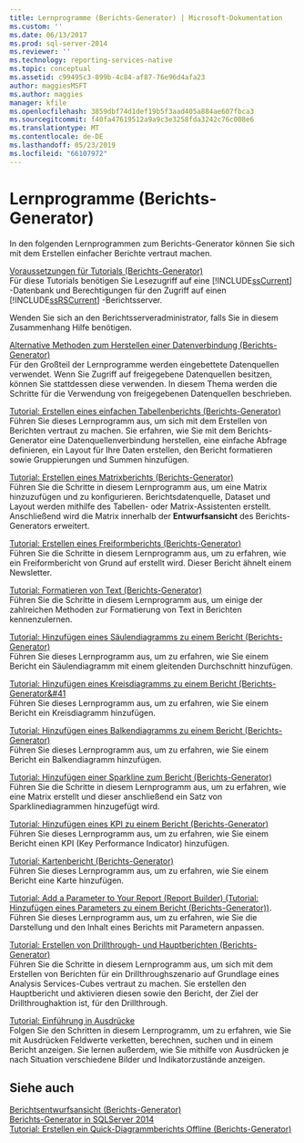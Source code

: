 ```yaml
---
title: Lernprogramme (Berichts-Generator) | Microsoft-Dokumentation
ms.custom: ''
ms.date: 06/13/2017
ms.prod: sql-server-2014
ms.reviewer: ''
ms.technology: reporting-services-native
ms.topic: conceptual
ms.assetid: c99495c3-899b-4c84-af87-76e96d4afa23
author: maggiesMSFT
ms.author: maggies
manager: kfile
ms.openlocfilehash: 3859dbf74d1def19b5f3aad405a884ae607fbca3
ms.sourcegitcommit: f40fa47619512a9a9c3e3258fda3242c76c008e6
ms.translationtype: MT
ms.contentlocale: de-DE
ms.lasthandoff: 05/23/2019
ms.locfileid: "66107972"
---
```

# <a name="tutorials-report-builder"></a>Lernprogramme (Berichts-Generator)
  In den folgenden Lernprogrammen zum Berichts-Generator können Sie sich mit dem Erstellen einfacher Berichte vertraut machen.  
  
 [Voraussetzungen für Tutorials &#40;Berichts-Generator&#41;](prerequisites-for-tutorials-report-builder.md)  
 Für diese Tutorials benötigen Sie Lesezugriff auf eine [!INCLUDE[ssCurrent](../includes/sscurrent-md.md)] -Datenbank und Berechtigungen für den Zugriff auf einen [!INCLUDE[ssRSCurrent](../includes/ssrscurrent-md.md)] -Berichtsserver.  
  
 Wenden Sie sich an den Berichtsserveradministrator, falls Sie in diesem Zusammenhang Hilfe benötigen.  
  
 [Alternative Methoden zum Herstellen einer Datenverbindung &#40;Berichts-Generator&#41;](alternative-ways-to-get-a-data-connection-report-builder.md)  
 Für den Großteil der Lernprogramme werden eingebettete Datenquellen verwendet. Wenn Sie Zugriff auf freigegebene Datenquellen besitzen, können Sie stattdessen diese verwenden. In diesem Thema werden die Schritte für die Verwendung von freigegebenen Datenquellen beschrieben.  
  
 [Tutorial: Erstellen eines einfachen Tabellenberichts &#40;Berichts-Generator&#41;](tutorial-creating-a-basic-table-report-report-builder.md)  
 Führen Sie dieses Lernprogramm aus, um sich mit dem Erstellen von Berichten vertraut zu machen. Sie erfahren, wie Sie mit dem Berichts-Generator eine Datenquellenverbindung herstellen, eine einfache Abfrage definieren, ein Layout für Ihre Daten erstellen, den Bericht formatieren sowie Gruppierungen und Summen hinzufügen.  
  
 [Tutorial: Erstellen eines Matrixberichts &#40;Berichts-Generator&#41;](tutorial-creating-a-matrix-report-report-builder.md)  
 Führen Sie die Schritte in diesem Lernprogramm aus, um eine Matrix hinzuzufügen und zu konfigurieren. Berichtsdatenquelle, Dataset und Layout werden mithilfe des Tabellen- oder Matrix-Assistenten erstellt. Anschließend wird die Matrix innerhalb der **Entwurfsansicht** des Berichts-Generators erweitert.  
  
 [Tutorial: Erstellen eines Freiformberichts &#40;Berichts-Generator&#41;](tutorial-creating-a-free-form-report-report-builder.md)  
 Führen Sie die Schritte in diesem Lernprogramm aus, um zu erfahren, wie ein Freiformbericht von Grund auf erstellt wird. Dieser Bericht ähnelt einem Newsletter.  
  
 [Tutorial: Formatieren von Text &#40;Berichts-Generator&#41;](tutorial-format-text-report-builder.md)  
 Führen Sie die Schritte in diesem Lernprogramm aus, um einige der zahlreichen Methoden zur Formatierung von Text in Berichten kennenzulernen.  
  
 [Tutorial: Hinzufügen eines Säulendiagramms zu einem Bericht (Berichts-Generator)](tutorial-add-a-column-chart-to-your-report-report-builder.md)  
 Führen Sie dieses Lernprogramm aus, um zu erfahren, wie Sie einem Bericht ein Säulendiagramm mit einem gleitenden Durchschnitt hinzufügen.  
  
 [Tutorial: Hinzufügen eines Kreisdiagramms zu einem Bericht &#40;Berichts-Generator&#41](tutorial-add-a-pie-chart-to-your-report-report-builder.md)  
 Führen Sie dieses Lernprogramm aus, um zu erfahren, wie Sie einem Bericht ein Kreisdiagramm hinzufügen.  
  
 [Tutorial: Hinzufügen eines Balkendiagramms zu einem Bericht (Berichts-Generator)](tutorial-add-a-bar-chart-to-your-report-report-builder.md)  
 Führen Sie dieses Lernprogramm aus, um zu erfahren, wie Sie einem Bericht ein Balkendiagramm hinzufügen.  
  
 [Tutorial: Hinzufügen einer Sparkline zum Bericht &#40;Berichts-Generator&#41;](tutorial-add-a-sparkline-to-your-report-report-builder.md)  
 Führen Sie die Schritte in diesem Lernprogramm aus, um zu erfahren, wie eine Matrix erstellt und dieser anschließend ein Satz von Sparklinediagrammen hinzugefügt wird.  
  
 [Tutorial: Hinzufügen eines KPI zu einem Bericht (Berichts-Generator)](tutorial-adding-a-kpi-to-your-report-report-builder.md)  
 Führen Sie dieses Lernprogramm aus, um zu erfahren, wie Sie einem Bericht einen KPI (Key Performance Indicator) hinzufügen.  
  
 [Tutorial: Kartenbericht (Berichts-Generator)](tutorial-map-report-report-builder.md)  
 Führen Sie dieses Lernprogramm aus, um zu erfahren, wie Sie einem Bericht eine Karte hinzufügen.  
  
 [Tutorial: Add a Parameter to Your Report &#40;Report Builder&#41; (Tutorial: Hinzufügen eines Parameters zu einem Bericht (Berichts-Generator))](tutorial-add-a-parameter-to-your-report-report-builder.md).  
 Führen Sie dieses Lernprogramm aus, um zu erfahren, wie Sie die Darstellung und den Inhalt eines Berichts mit Parametern anpassen.  
  
 [Tutorial: Erstellen von Drillthrough- und Hauptberichten &#40;Berichts-Generator&#41;](tutorial-creating-drillthrough-and-main-reports-report-builder.md)  
 Führen Sie die Schritte in diesem Lernprogramm aus, um sich mit dem Erstellen von Berichten für ein Drillthroughszenario auf Grundlage eines Analysis Services-Cubes vertraut zu machen. Sie erstellen den Hauptbericht und aktivieren diesen sowie den Bericht, der Ziel der Drillthroughaktion ist, für den Drillthrough.  
  
 [Tutorial: Einführung in Ausdrücke](tutorial-introducing-expressions.md)  
 Folgen Sie den Schritten in diesem Lernprogramm, um zu erfahren, wie Sie mit Ausdrücken Feldwerte verketten, berechnen, suchen und in einem Bericht anzeigen. Sie lernen außerdem, wie Sie mithilfe von Ausdrücken je nach Situation verschiedene Bilder und Indikatorzustände anzeigen.  
  
## <a name="see-also"></a>Siehe auch  
 [Berichtsentwurfsansicht &#40;Berichts-Generator&#41;](report-builder/report-design-view-report-builder.md)   
 [Berichts-Generator in SQLServer 2014](report-builder/report-builder-in-sql-server-2016.md)   
 [Tutorial: Erstellen ein Quick-Diagrammberichts Offline &#40;Berichts-Generator&#41;](report-builder/tutorial-create-a-quick-chart-report-offline-report-builder.md)  
  
  
